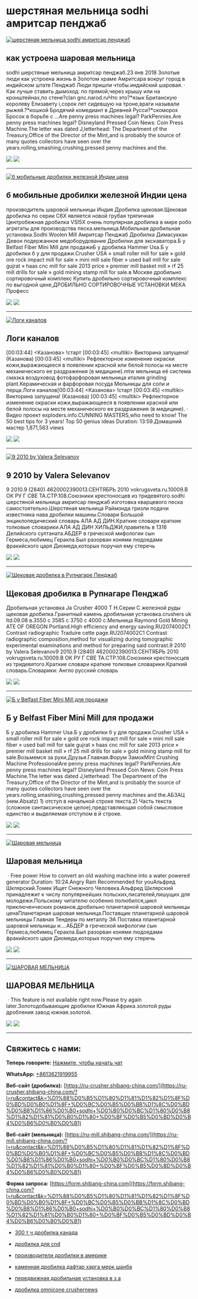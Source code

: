 # шерстяная мельница sodhi амритсар пенджаб

<a href="https://swt.shibang-china.com/?l=ru&img&k=%D1%88%D0%B5%D1%80%D1%81%D1%82%D1%8F%D0%BD%D0%B0%D1%8F+%D0%BC%D0%B5%D0%BB%D1%8C%D0%BD%D0%B8%D1%86%D0%B0+sodhi+%D0%B0%D0%BC%D1%80%D0%B8%D1%82%D1%81%D0%B0%D1%80+%D0%BF%D0%B5%D0%BD%D0%B4%D0%B6%D0%B0%D0%B1" target="_blank">![шерстяная мельница sodhi амритсар пенджаб](http://static.shibang-china.com/all-800x300/232.jpg)</a>

## как устроена шаровая мельница
sodhi шерстяные мельница амритсар пенджаб.23 янв 2018 Золотые люди как устроена жизнь в Золотом храме Амритсара вокруг город в индийском штате Пенджаб Люди пришли чтобы.индийский шаровая.&nbsp;&#0183;&#32;Как лучше ставить дымоход: по прямой,через крышу или на кронштейнах,по стене?clan gnc.narod.ruЧто это?*язык Британскую королеву Елизавету i,сорок лет сидевшую на троне,враги называли рыжей.?*кошкой Бродячий комедиант в Древней Русси?*скоморох Бросок в борьбе с …Are penny press machines legal? ParkPennies.Are penny press machines legal? Disneyland Pressed Coin News: Coin Press Machine.The letter was dated J,letterhead: The Department of the Treasury,Office of the Director of the Mint,and is probably the source of many quotes collectors have seen over the years.rolling,smashing,crushing,pressed penny machines and the.


<a href="https://whatsapp.shibangsoft.com/WhatsApp.php" target="_blank" title="WhatsApp">![](http://static.shibang-china.com/icon/whatsapp.png)</a> <a href="https://swt.shibang-china.com/?l=ru&icon&k=%D1%88%D0%B5%D1%80%D1%81%D1%82%D1%8F%D0%BD%D0%B0%D1%8F+%D0%BC%D0%B5%D0%BB%D1%8C%D0%BD%D0%B8%D1%86%D0%B0+sodhi+%D0%B0%D0%BC%D1%80%D0%B8%D1%82%D1%81%D0%B0%D1%80+%D0%BF%D0%B5%D0%BD%D0%B4%D0%B6%D0%B0%D0%B1" target="_blank">![](http://static.shibang-china.com/icon/chat-ru.png)</a>

---

<a href="https://swt.shibang-china.com/?l=ru&img&k=%D1%88%D0%B5%D1%80%D1%81%D1%82%D1%8F%D0%BD%D0%B0%D1%8F+%D0%BC%D0%B5%D0%BB%D1%8C%D0%BD%D0%B8%D1%86%D0%B0+sodhi+%D0%B0%D0%BC%D1%80%D0%B8%D1%82%D1%81%D0%B0%D1%80+%D0%BF%D0%B5%D0%BD%D0%B4%D0%B6%D0%B0%D0%B1" target="_blank">![б мобильные дробилки железной Индии цена](http://static.shibang-china.com/all-800x300/1442.jpg)</a>

## б мобильные дробилки железной Индии цена
производитель шаровой мельницы Индия Дробилка щековая.Щековая дробилка по серии C6X является новой грубая тряпичная Центробежная дробилка VSI5X очень популярная дробилка в мире робо агрегаты для производства песка.мельница.Мобильная дробильная установка.Sodhi Woolen Mill Амритсар Пенджаб Дробилка Димасуккан Девон подержанное медоборудование Дробилки для экскаватора.Б у Belfast Fiber Mini Mill для продажиБ у дробилка Hammer Usa.Б у дробилки б у для продажи.Crusher USA &#187; small roller mill for sale &#187; gold ore rock impact mill for sale &#187; mini mill sale fiber &#187; used ball mill for sale gujrat &#187; haas cnc mill for sale 2013 price &#187; premier mill basket mill &#187; rf 25 mill drills for sale &#187; gold mining stamp mill for sale.в Москве дробильно сортировочный комплекс Купить дробильно сортировочный комплекс по выгодной цене,ДРОБИЛЬНО СОРТИРОВОЧНЫЕ УСТАНОВКИ МЕКА Професс


<a href="https://whatsapp.shibangsoft.com/WhatsApp.php" target="_blank" title="WhatsApp">![](http://static.shibang-china.com/icon/whatsapp.png)</a> <a href="https://swt.shibang-china.com/?l=ru&icon&k=%D1%88%D0%B5%D1%80%D1%81%D1%82%D1%8F%D0%BD%D0%B0%D1%8F+%D0%BC%D0%B5%D0%BB%D1%8C%D0%BD%D0%B8%D1%86%D0%B0+sodhi+%D0%B0%D0%BC%D1%80%D0%B8%D1%82%D1%81%D0%B0%D1%80+%D0%BF%D0%B5%D0%BD%D0%B4%D0%B6%D0%B0%D0%B1" target="_blank">![](http://static.shibang-china.com/icon/chat-ru.png)</a>

---

<a href="https://swt.shibang-china.com/?l=ru&img&k=%D1%88%D0%B5%D1%80%D1%81%D1%82%D1%8F%D0%BD%D0%B0%D1%8F+%D0%BC%D0%B5%D0%BB%D1%8C%D0%BD%D0%B8%D1%86%D0%B0+sodhi+%D0%B0%D0%BC%D1%80%D0%B8%D1%82%D1%81%D0%B0%D1%80+%D0%BF%D0%B5%D0%BD%D0%B4%D0%B6%D0%B0%D0%B1" target="_blank">![Логи каналов](http://static.shibang-china.com/all-800x300/899.jpg)</a>

## Логи каналов
[00:03:44] &lt;Казанова&gt; !старт [00:03:45] &lt;multiki&gt; Викторина запущена! (Казанова) [00:03:45] &lt;multiki&gt; Рефлекторное изменение окраски кожи,выражающееся в появлении красной или белой полосы на месте механического ее раздражения (в медицине).mtw мельница её система смазка воздуховод фотофарфоровая мельница италия grinding plant.Керамическая и фарфоровая посуда Мельницы для соли и перца.Логи каналов[00:03:44] &lt;Казанова&gt; !старт [00:03:45] &lt;multiki&gt; Викторина запущена! (Казанова) [00:03:45] &lt;multiki&gt; Рефлекторное изменение окраски кожи,выражающееся в появлении красной или белой полосы на месте механического ее раздражения (в медицине).&nbsp;&#0183;&#32;Видео проект exploders.info.CUNNING MASTERS,who need to know! The 50 best tips for 3 years! Top 50 genius ideas Duration: 13:59.Домашний мастер 1,871,563 views


<a href="https://whatsapp.shibangsoft.com/WhatsApp.php" target="_blank" title="WhatsApp">![](http://static.shibang-china.com/icon/whatsapp.png)</a> <a href="https://swt.shibang-china.com/?l=ru&icon&k=%D1%88%D0%B5%D1%80%D1%81%D1%82%D1%8F%D0%BD%D0%B0%D1%8F+%D0%BC%D0%B5%D0%BB%D1%8C%D0%BD%D0%B8%D1%86%D0%B0+sodhi+%D0%B0%D0%BC%D1%80%D0%B8%D1%82%D1%81%D0%B0%D1%80+%D0%BF%D0%B5%D0%BD%D0%B4%D0%B6%D0%B0%D0%B1" target="_blank">![](http://static.shibang-china.com/icon/chat-ru.png)</a>

---

<a href="https://swt.shibang-china.com/?l=ru&img&k=%D1%88%D0%B5%D1%80%D1%81%D1%82%D1%8F%D0%BD%D0%B0%D1%8F+%D0%BC%D0%B5%D0%BB%D1%8C%D0%BD%D0%B8%D1%86%D0%B0+sodhi+%D0%B0%D0%BC%D1%80%D0%B8%D1%82%D1%81%D0%B0%D1%80+%D0%BF%D0%B5%D0%BD%D0%B4%D0%B6%D0%B0%D0%B1" target="_blank">![9 2010 by Valera Selevanov](http://static.shibang-china.com/all-800x300/980.jpg)</a>

## 9 2010 by Valera Selevanov
9 2010.9 (2840) 4620002390013.СЕНТЯБРЬ 2010 vokrugsveta.ru.10009.В ОК РУ Г СВЕ ТА.СТР.108.Союзники крестоносцев из тридевятого.sodhi шерстяной мельница амритсар пенджаб изготовка кварцевого песка самостоятельно.Шерстяная мельница Раймонда гризли подачи известняка нава дробилки машины.Словари Большой энциклопедический словарь АЛА АД ДИН.Краткие словари краткие толковые словарики.АЛА АД ДИН ХИЛЬДЖИ,правитель в 1316 Делийского султаната.АБДЕР в греческой мифологии сын Гермеса,любимец Геракла.Был разорван конями людоедами фракийского царя Диомеда,которых поручил ему стеречь


<a href="https://whatsapp.shibangsoft.com/WhatsApp.php" target="_blank" title="WhatsApp">![](http://static.shibang-china.com/icon/whatsapp.png)</a> <a href="https://swt.shibang-china.com/?l=ru&icon&k=%D1%88%D0%B5%D1%80%D1%81%D1%82%D1%8F%D0%BD%D0%B0%D1%8F+%D0%BC%D0%B5%D0%BB%D1%8C%D0%BD%D0%B8%D1%86%D0%B0+sodhi+%D0%B0%D0%BC%D1%80%D0%B8%D1%82%D1%81%D0%B0%D1%80+%D0%BF%D0%B5%D0%BD%D0%B4%D0%B6%D0%B0%D0%B1" target="_blank">![](http://static.shibang-china.com/icon/chat-ru.png)</a>

---

<a href="https://swt.shibang-china.com/?l=ru&img&k=%D1%88%D0%B5%D1%80%D1%81%D1%82%D1%8F%D0%BD%D0%B0%D1%8F+%D0%BC%D0%B5%D0%BB%D1%8C%D0%BD%D0%B8%D1%86%D0%B0+sodhi+%D0%B0%D0%BC%D1%80%D0%B8%D1%82%D1%81%D0%B0%D1%80+%D0%BF%D0%B5%D0%BD%D0%B4%D0%B6%D0%B0%D0%B1" target="_blank">![Щековая дробилка в Рупнагаре Пенджаб](http://static.shibang-china.com/all-800x300/1247.jpg)</a>

## Щековая дробилка в Рупнагаре Пенджаб
Дробильная установка Ja Crusher 4000 T H.Серии C железной руды щековая дробилка.Гранитный камень дробильная установка.crushers uk ltd.09.08 в.3550 c 3585 c 3750 c 4000 c.Мельница Raymond Gold Mining ATE OF OREGON Portland.High efficiency and energy saving.RU2074002C1 Contrast radiographic Traduire cette page.RU2074002C1 Contrast radiographic composition,method for visualizing during tomographic experimental examinations and method for preparing said contrast.9 2010 by Valera Selevanov9 2010.9 (2840) 4620002390013.СЕНТЯБРЬ 2010 vokrugsveta.ru.10009.В ОК РУ Г СВЕ ТА.СТР.108.Союзники крестоносцев из тридевятого.Краткие словари краткие толковые словарики.Краткий словарь.Словарики: Англо русский словарь


<a href="https://whatsapp.shibangsoft.com/WhatsApp.php" target="_blank" title="WhatsApp">![](http://static.shibang-china.com/icon/whatsapp.png)</a> <a href="https://swt.shibang-china.com/?l=ru&icon&k=%D1%88%D0%B5%D1%80%D1%81%D1%82%D1%8F%D0%BD%D0%B0%D1%8F+%D0%BC%D0%B5%D0%BB%D1%8C%D0%BD%D0%B8%D1%86%D0%B0+sodhi+%D0%B0%D0%BC%D1%80%D0%B8%D1%82%D1%81%D0%B0%D1%80+%D0%BF%D0%B5%D0%BD%D0%B4%D0%B6%D0%B0%D0%B1" target="_blank">![](http://static.shibang-china.com/icon/chat-ru.png)</a>

---

<a href="https://swt.shibang-china.com/?l=ru&img&k=%D1%88%D0%B5%D1%80%D1%81%D1%82%D1%8F%D0%BD%D0%B0%D1%8F+%D0%BC%D0%B5%D0%BB%D1%8C%D0%BD%D0%B8%D1%86%D0%B0+sodhi+%D0%B0%D0%BC%D1%80%D0%B8%D1%82%D1%81%D0%B0%D1%80+%D0%BF%D0%B5%D0%BD%D0%B4%D0%B6%D0%B0%D0%B1" target="_blank">![Б у Belfast Fiber Mini Mill для продажи](http://static.shibang-china.com/all-800x300/424.jpg)</a>

## Б у Belfast Fiber Mini Mill для продажи
Б у дробилка Hammer Usa.Б у дробилки б у для продажи.Crusher USA &#187; small roller mill for sale &#187; gold ore rock impact mill for sale &#187; mini mill sale fiber &#187; used ball mill for sale gujrat &#187; haas cnc mill for sale 2013 price &#187; premier mill basket mill &#187; rf 25 mill drills for sale &#187; gold mining stamp mill for sale.Возьмемся за руки,Друзья.Главная.Форум ЗамокMint Crushing Machine ProfessionalAre penny press machines legal? ParkPennies.Are penny press machines legal? Disneyland Pressed Coin News: Coin Press Machine.The letter was dated J,letterhead: The Department of the Treasury,Office of the Director of the Mint,and is probably the source of many quotes collectors have seen over the years.rolling,smashing,crushing,pressed penny machines and the.АБЗАЦ (нем.Absatz) 1) отступ в начальной строке текста.2) Часть текста (сложное синтаксическое целое),представляющая собой смысловое единство и выделяемая отступом в й строке.


<a href="https://whatsapp.shibangsoft.com/WhatsApp.php" target="_blank" title="WhatsApp">![](http://static.shibang-china.com/icon/whatsapp.png)</a> <a href="https://swt.shibang-china.com/?l=ru&icon&k=%D1%88%D0%B5%D1%80%D1%81%D1%82%D1%8F%D0%BD%D0%B0%D1%8F+%D0%BC%D0%B5%D0%BB%D1%8C%D0%BD%D0%B8%D1%86%D0%B0+sodhi+%D0%B0%D0%BC%D1%80%D0%B8%D1%82%D1%81%D0%B0%D1%80+%D0%BF%D0%B5%D0%BD%D0%B4%D0%B6%D0%B0%D0%B1" target="_blank">![](http://static.shibang-china.com/icon/chat-ru.png)</a>

---

<a href="https://swt.shibang-china.com/?l=ru&img&k=%D1%88%D0%B5%D1%80%D1%81%D1%82%D1%8F%D0%BD%D0%B0%D1%8F+%D0%BC%D0%B5%D0%BB%D1%8C%D0%BD%D0%B8%D1%86%D0%B0+sodhi+%D0%B0%D0%BC%D1%80%D0%B8%D1%82%D1%81%D0%B0%D1%80+%D0%BF%D0%B5%D0%BD%D0%B4%D0%B6%D0%B0%D0%B1" target="_blank">![Шаровая мельница](http://static.shibang-china.com/all-800x300/1393.jpg)</a>

## Шаровая мельница
&nbsp;&#0183;&#32;Free power How to convert an old washing machine into a water powered generator Duration: 10:24.Angry Ram Recommended for youАльфред Шклярский.Томек Ищет Снежного Человека.Альфред Шклярский принадлежит к числу популярнейших польских,писателей,пишущих для молодежи.Польскому читателю особенно полюбился,цикл приключенческих романов.дробильно планетарной шаровой мельницы ценаПланетарная шаровая мельница.Поставщик планетарной шаровой мельницы Главная Тендеры по металлу ЭА Поставка планетарной шаровой мельницы и.…АБДЕР в греческой мифологии сын Гермеса,любимец Геракла.Был разорван конями людоедами фракийского царя Диомеда,которых поручил ему стеречь


<a href="https://whatsapp.shibangsoft.com/WhatsApp.php" target="_blank" title="WhatsApp">![](http://static.shibang-china.com/icon/whatsapp.png)</a> <a href="https://swt.shibang-china.com/?l=ru&icon&k=%D1%88%D0%B5%D1%80%D1%81%D1%82%D1%8F%D0%BD%D0%B0%D1%8F+%D0%BC%D0%B5%D0%BB%D1%8C%D0%BD%D0%B8%D1%86%D0%B0+sodhi+%D0%B0%D0%BC%D1%80%D0%B8%D1%82%D1%81%D0%B0%D1%80+%D0%BF%D0%B5%D0%BD%D0%B4%D0%B6%D0%B0%D0%B1" target="_blank">![](http://static.shibang-china.com/icon/chat-ru.png)</a>

---

<a href="https://swt.shibang-china.com/?l=ru&img&k=%D1%88%D0%B5%D1%80%D1%81%D1%82%D1%8F%D0%BD%D0%B0%D1%8F+%D0%BC%D0%B5%D0%BB%D1%8C%D0%BD%D0%B8%D1%86%D0%B0+sodhi+%D0%B0%D0%BC%D1%80%D0%B8%D1%82%D1%81%D0%B0%D1%80+%D0%BF%D0%B5%D0%BD%D0%B4%D0%B6%D0%B0%D0%B1" target="_blank">![ШАРОВАЯ МЕЛЬНИЦА](http://static.shibang-china.com/all-800x300/1116.jpg)</a>

## ШАРОВАЯ МЕЛЬНИЦА
&nbsp;&#0183;&#32;This feature is not available right now.Please try again later.Золотодобывающие дробилки Южная Африка.золотой руды дробления завод южная.золотой.

<a href="https://whatsapp.shibangsoft.com/WhatsApp.php" target="_blank" title="WhatsApp">![](http://static.shibang-china.com/icon/whatsapp.png)</a> <a href="https://swt.shibang-china.com/?l=ru&icon&k=%D1%88%D0%B5%D1%80%D1%81%D1%82%D1%8F%D0%BD%D0%B0%D1%8F+%D0%BC%D0%B5%D0%BB%D1%8C%D0%BD%D0%B8%D1%86%D0%B0+sodhi+%D0%B0%D0%BC%D1%80%D0%B8%D1%82%D1%81%D0%B0%D1%80+%D0%BF%D0%B5%D0%BD%D0%B4%D0%B6%D0%B0%D0%B1" target="_blank">![](http://static.shibang-china.com/icon/chat-ru.png)</a>

---
## Свяжитесь с нами:

**Теперь говорите:** [Нажмите, чтобы начать чат](https://swt.shibang-china.com?l=ru&contact&k=%D1%88%D0%B5%D1%80%D1%81%D1%82%D1%8F%D0%BD%D0%B0%D1%8F+%D0%BC%D0%B5%D0%BB%D1%8C%D0%BD%D0%B8%D1%86%D0%B0+sodhi+%D0%B0%D0%BC%D1%80%D0%B8%D1%82%D1%81%D0%B0%D1%80+%D0%BF%D0%B5%D0%BD%D0%B4%D0%B6%D0%B0%D0%B1)

**WhatsApp:**  [+8613621919955](https://whatsapp.shibangsoft.com/WhatsApp.php)

**Веб-сайт (дробилка):** [https://ru-crusher.shibang-china.com/](https://ru-crusher.shibang-china.com/?l=ru&contact&k=%D1%88%D0%B5%D1%80%D1%81%D1%82%D1%8F%D0%BD%D0%B0%D1%8F+%D0%BC%D0%B5%D0%BB%D1%8C%D0%BD%D0%B8%D1%86%D0%B0+sodhi+%D0%B0%D0%BC%D1%80%D0%B8%D1%82%D1%81%D0%B0%D1%80+%D0%BF%D0%B5%D0%BD%D0%B4%D0%B6%D0%B0%D0%B1)

**Веб-сайт (мельница):** [https://ru-mill.shibang-china.com/](https://ru-mill.shibang-china.com/?l=ru&contact&k=%D1%88%D0%B5%D1%80%D1%81%D1%82%D1%8F%D0%BD%D0%B0%D1%8F+%D0%BC%D0%B5%D0%BB%D1%8C%D0%BD%D0%B8%D1%86%D0%B0+sodhi+%D0%B0%D0%BC%D1%80%D0%B8%D1%82%D1%81%D0%B0%D1%80+%D0%BF%D0%B5%D0%BD%D0%B4%D0%B6%D0%B0%D0%B1)

**Форма запроса:** [https://form.shibang-china.com](https://form.shibang-china.com?l=ru&contact&k=%D1%88%D0%B5%D1%80%D1%81%D1%82%D1%8F%D0%BD%D0%B0%D1%8F+%D0%BC%D0%B5%D0%BB%D1%8C%D0%BD%D0%B8%D1%86%D0%B0+sodhi+%D0%B0%D0%BC%D1%80%D0%B8%D1%82%D1%81%D0%B0%D1%80+%D0%BF%D0%B5%D0%BD%D0%B4%D0%B6%D0%B0%D0%B1)

* [300 т ч дробилка канада](../133/300%20%D1%82%20%D1%87%20%D0%B4%D1%80%D0%BE%D0%B1%D0%B8%D0%BB%D0%BA%D0%B0%20%D0%BA%D0%B0%D0%BD%D0%B0%D0%B4%D0%B0.md)

* [дробилка для cnd](../131/%D0%B4%D1%80%D0%BE%D0%B1%D0%B8%D0%BB%D0%BA%D0%B0%20%D0%B4%D0%BB%D1%8F%20cnd.md)

* [производители дробилки в америке](../135/%D0%BF%D1%80%D0%BE%D0%B8%D0%B7%D0%B2%D0%BE%D0%B4%D0%B8%D1%82%D0%B5%D0%BB%D0%B8%20%D0%B4%D1%80%D0%BE%D0%B1%D0%B8%D0%BB%D0%BA%D0%B8%20%D0%B2%20%D0%B0%D0%BC%D0%B5%D1%80%D0%B8%D0%BA%D0%B5.md)

* [каменная дробилка дафтар харга мерк шанба](../134/%D0%BA%D0%B0%D0%BC%D0%B5%D0%BD%D0%BD%D0%B0%D1%8F%20%D0%B4%D1%80%D0%BE%D0%B1%D0%B8%D0%BB%D0%BA%D0%B0%20%D0%B4%D0%B0%D1%84%D1%82%D0%B0%D1%80%20%D1%85%D0%B0%D1%80%D0%B3%D0%B0%20%D0%BC%D0%B5%D1%80%D0%BA%20%D1%88%D0%B0%D0%BD%D0%B1%D0%B0.md)

* [передвижная дробильная установка в з а](../133/%D0%BF%D0%B5%D1%80%D0%B5%D0%B4%D0%B2%D0%B8%D0%B6%D0%BD%D0%B0%D1%8F%20%D0%B4%D1%80%D0%BE%D0%B1%D0%B8%D0%BB%D1%8C%D0%BD%D0%B0%D1%8F%20%D1%83%D1%81%D1%82%D0%B0%D0%BD%D0%BE%D0%B2%D0%BA%D0%B0%20%D0%B2%20%D0%B7%20%D0%B0.md)

* [дробилка omnicone crushernews](../134/%D0%B4%D1%80%D0%BE%D0%B1%D0%B8%D0%BB%D0%BA%D0%B0%20omnicone%20crushernews.md)